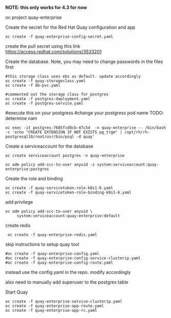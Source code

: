 **NOTE: this only works for 4.3 for now**

oc project quay-enterprise

Create the secret for the Red Hat Quay configuration and app
```
oc create -f quay-enterprise-config-secret.yaml
```

create the pull secret using this link https://access.redhat.com/solutions/3533201

Create the database. Note, you may need to change passwords in the files first

```
#this storage class uses ebs as default. update accordingly
oc create -f quay-storageclass.yaml
oc create -f db-pvc.yaml

#commented out the storage class for postgres
oc create -f postgres-deployment.yaml
oc create -f postgres-service.yaml
```

#execute this on your postgress
#change your postgress pod name TODO: determine nam

```
oc exec -it postgres-7685fcd8cb-47c5d  -n quay-enterprise -- /bin/bash -c 'echo "CREATE EXTENSION IF NOT EXISTS pg_trgm" | /opt/rh/rh-postgresql10/root/usr/bin/psql -d quay'
```

Create a serviceaccount for the database
```
oc create serviceaccount postgres -n quay-enterprise

oc adm policy add-scc-to-user anyuid -z system:serviceaccount:quay-enterprise:postgres
```

Create the role and binding
```
oc create -f quay-servicetoken-role-k8s1-6.yaml
oc create -f quay-servicetoken-role-binding-k8s1-6.yaml
```

add privilege
```
oc adm policy add-scc-to-user anyuid \
     system:serviceaccount:quay-enterprise:default
```

create redis
```
 oc create -f quay-enterprise-redis.yaml
 ```

 skip instructions to setup quay tool
 ```
#oc create -f quay-enterprise-config.yaml
#oc create -f quay-enterprise-config-service-clusterip.yaml
#oc create -f quay-enterprise-config-route.yaml
```
 instead use the config.yaml in the repo. modify accordingly

also need to manually add superuser to the  postgres table

 Start Quay
 ```
oc create -f quay-enterprise-service-clusterip.yaml
oc create -f quay-enterprise-app-route.yaml
oc create -f quay-enterprise-app-rc.yaml
```